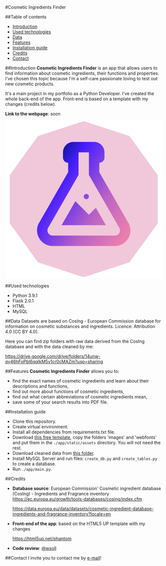 #Cosmetic Ingredients Finder

##Table of contents
* [Introduction](#introduction)
* [Used technologies](#used-technologies)
* [Data](#data)
* [Features](#features)
* [Installation guide](#installation-guide)
* [Credits](#credits)
* [Contact](#contact)


##Introduction
**Cosmetic Ingredients Finder** is an app that allows users to find information about cosmetic ingredients, their functions and properties. I've chosen this topic because I'm a self-care passionate loving to test out new cosmetic products.

It's a main project in my portfolio as a Python Developer. I've created the whole back-end of the app. Front-end is based on a template with my changes (credits below).

**Link to the webpage**: soon

![tekst alternatywny](./app/static/assets/images/logo.svg#thumbnail)

##Used technologies
* Python 3.9.1
* Flask 2.0.1
* HTML
* MySQL

##Data
Datasets are based on CosIng - European Commission database for information on cosmetic substances and ingredients. Licence: Attribution 4.0 (CC BY 4.0).

Here you can find zip folders with raw data derived from the CosIng database and with the data cleaned by me:

https://drive.google.com/drive/folders/14unw-qy46hFoPbl6qqIkM5v1cr0cMAZm?usp=sharing

##Features
**Cosmetic Ingredients Finder** allows you to:
* find the exact names of cosmetic ingredients and learn about their descriptions and functions,
* find out more about functions of cosmetic ingredients,
* find out what certain abbreviations of cosmetic ingredients mean,
* save some of your search results into PDF file.

##Installation guide

* Clone this repository.
* Create virtual environment.
* Install all dependencies from requirements.txt file.
* Download [this free template](https://html5up.net/phantom), copy the folders 'images' and 'webfonts' and put them in the `./app/static/assets` directory. You will not need the rest.
* Download cleaned data from [this folder](https://drive.google.com/file/d/1TSDBaw6vF1SywNETfslqvkE9GukR1gXM/view).
* Install MySQL Server and run files: `create_db.py` and `create_tables.py` to create a database.
* Run `./app/main.py`.

##Credits
* **Database source**: European Commission' Cosmetic ingredient database (CosIng) - Ingredients and Fragrance inventory
  https://ec.europa.eu/growth/tools-databases/cosing/index.cfm
  
  https://data.europa.eu/data/datasets/cosmetic-ingredient-database-ingredients-and-fragrance-inventory?locale=en
* **Front-end of the app**: based on the HTML5 UP template with my changes
  
  https://html5up.net/phantom
* **Code review**: [@wsoll](https://github.com/wsoll)

##Contact
I invite you to contact me by [e-mail](olga.wacholc@gmail.com)!
